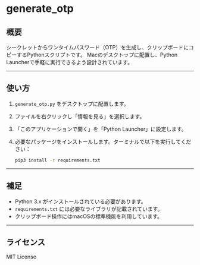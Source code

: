 # generate_otp

## 概要
シークレットからワンタイムパスワード（OTP）を生成し、クリップボードにコピーするPythonスクリプトです。
Macのデスクトップに配置し、Python Launcherで手軽に実行できるよう設計されています。

---

## 使い方
1. `generate_otp.py` をデスクトップに配置します。
2. ファイルを右クリックし「情報を見る」を選択します。
3. 「このアプリケーションで開く」を「Python Launcher」に設定します。
4. 必要なパッケージをインストールします。ターミナルで以下を実行してください：

   ```sh
   pip3 install -r requirements.txt
   ```

---

## 補足
- Python 3.x がインストールされている必要があります。
- `requirements.txt` には必要なライブラリが記載されています。
- クリップボード操作にはmacOSの標準機能を利用しています。

---

## ライセンス
MIT License